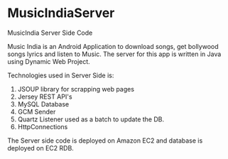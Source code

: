 # MusicIndiaServer
MusicIndia Server Side Code

Music India is an Android Application to download songs, get bollywood songs lyrics and listen to Music.
The server for this app is written in Java using Dynamic Web Project.

Technologies used in Server Side is:

1. JSOUP library for scrapping web pages
2. Jersey REST API's 
3. MySQL Database
4. GCM Sender
5. Quartz Listener used as a batch to update the DB.
6. HttpConnections 

The Server side code is deployed on Amazon EC2 and database is deployed on EC2 RDB.



